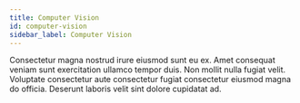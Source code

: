 ```yaml
---
title: Computer Vision
id: computer-vision
sidebar_label: Computer Vision
---
```


<!-- @part src="parts/computer-vision/h1-computer-vision-description.md" -->

Consectetur magna nostrud irure eiusmod sunt eu ex. Amet consequat veniam sunt exercitation ullamco tempor duis. Non mollit nulla fugiat velit. Voluptate consectetur aute consectetur fugiat consectetur eiusmod magna do officia. Deserunt laboris velit sint dolore cupidatat ad.
<!-- @/part -->

<!-- @part src="parts/computer-vision/h1-computer-vision-body.md" -->
<!-- Your content goes here, replacing this comment -->
<!-- @/part -->

